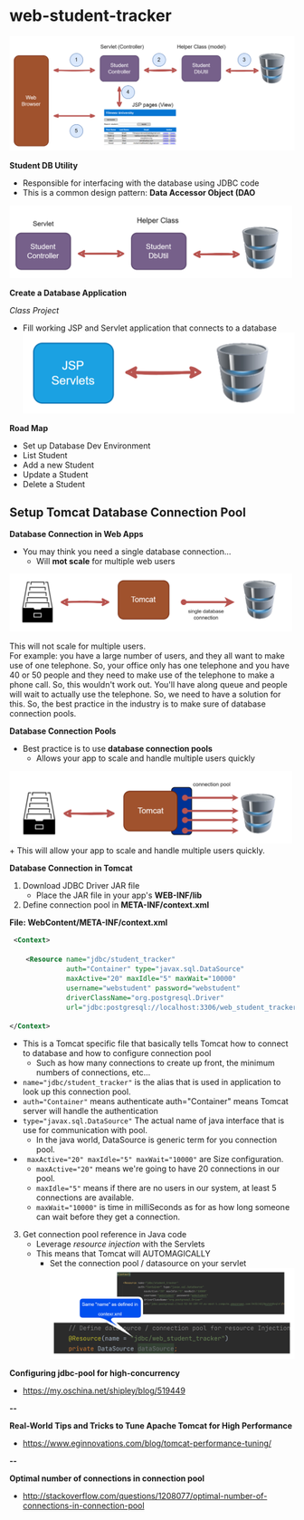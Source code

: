 # web-student-tracker

![](imgReadme/img_4.png)

**Student DB Utility**
+ Responsible for interfacing with the database using JDBC code
+ This is a common design pattern: **Data Accessor Object (DAO**
<img src="imgReadme/img_5.png" width=500 />


**Create a Database Application**   

_Class Project_
+ Fill working JSP and Servlet application that connects to a database
  <img src="imgReadme/img.png" weidth="500"/>

**Road Map**
+ Set up Database Dev Environment
+ List Student
+ Add a new Student
+ Update a Student
+ Delete a Student


## Setup Tomcat Database Connection Pool

**Database Connection in Web Apps**

+ You may think you need a single database connection...
  + Will **mot scale** for multiple web users  
<img src="imgReadme/img_1.png" width=500/>

This will not scale for multiple users.  
For example: you have a large number of users, and they all want to make use of one telephone. So, your office only has one telephone and you have 40 or 50 people and they need to make use of the telephone to make a phone call. So, this wouldn't work out. You'll have along queue and people will wait to actually use the telephone. So, we need to have a solution for this. So, the best practice in the industry is to make sure of database connection pools.

**Database Connection Pools**
+ Best practice is to use **database connection pools**
  + Allows your app to scale and handle multiple users quickly
<img src="imgReadme/img_2.png" width=500/>
  + This will allow your app to scale and handle multiple users quickly.

**Database Connection in Tomcat**
1. Download JDBC Driver JAR file
    + Place the JAR file in your app's **WEB-INF/lib**
2. Define connection pool in **META-INF/context.xml**  

**File: WebContent/META-INF/context.xml**
```XML
 <Context>

    <Resource name="jdbc/student_tracker"
              auth="Container" type="javax.sql.DataSource"
              maxActive="20" maxIdle="5" maxWait="10000"
              username="webstudent" password="webstudent"
              driverClassName="org.postgresql.Driver"
              url="jdbc:postgresql://localhost:3306/web_student_tracker"/>

</Context>
```
+ This is a Tomcat specific file that basically tells Tomcat how to connect to database and how to configure connection pool
  + Such as how many connections to create up front, the minimum numbers of connections, etc...
+ `name="jdbc/student_tracker"` is the alias that is used in application to look up this connection pool.
+ `auth="Container"` means authenticate  auth="Container" means Tomcat server will handle the authentication
+ `type="javax.sql.DataSource"` The actual name of java interface that is use for communication with pool.
  + In the java world, DataSource is generic term for you connection pool.
+ ` maxActive="20" maxIdle="5" maxWait="10000"` are Size configuration.
  + `maxActive="20"` means we're going to have 20 connections in our pool.
  + `maxIdle="5"` means  if there are no users in our system, at least 5 connections are available.
  + `maxWait="10000"` is time in milliSeconds as for as how long someone can wait before they get a connection.

3. Get connection pool reference in Java code
    + Leverage _resource injection_ with the Servlets
    + This means that Tomcat will AUTOMAGICALLY
      + Set the connection pool / datasource on your servlet
![](imgReadme/img_3.png)

**Configuring jdbc-pool for high-concurrency**

- <https://my.oschina.net/shipley/blog/519449>

**--**

**Real-World Tips and Tricks to Tune Apache Tomcat for High Performance**

- <https://www.eginnovations.com/blog/tomcat-performance-tuning/>

**--**

**Optimal number of connections in connection pool**

- <http://stackoverflow.com/questions/1208077/optimal-number-of-connections-in-connection-pool>

